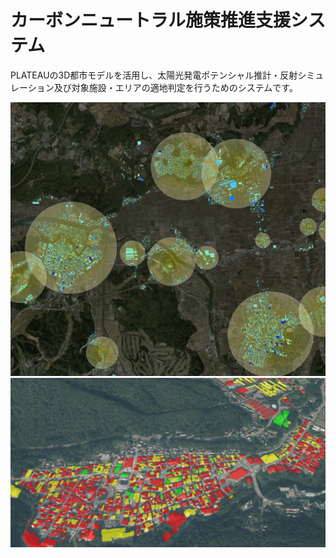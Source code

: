# カーボンニュートラル施策推進支援システム

PLATEAUの3D都市モデルを活用し、太陽光発電ポテンシャル推計・反射シミュレーション及び対象施設・エリアの適地判定を行うためのシステムです。

![](resources/index1.png)
![](resources/index2.png)
